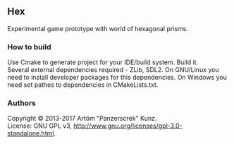 ## Hex
Experimental game prototype with world of hexagonal prisms.  

### How to build
Use Cmake to generate project for your IDE/build system. Build it.  
Several external dependencies required - ZLib, SDL2. On GNU/Linux you need to
install developer packages for this dependencies. On Windows you need set pathes
to dependencies in CMakeLists.txt.

### Authors
Copyright © 2013-2017 Artöm "Panzerscrek" Kunz.  
License: GNU GPL v3, http://www.gnu.org/licenses/gpl-3.0-standalone.html.
